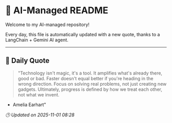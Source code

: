 # 🧠 AI-Managed README

Welcome to my AI-managed repository!

Every day, this file is automatically updated with a new quote, thanks to a LangChain + Gemini AI agent.

---

## 📅 Daily Quote

> "Technology isn't magic, it's a tool.
It amplifies what's already there, good or bad.
Faster doesn't equal better if you're heading in the wrong direction.
Focus on solving real problems, not just creating new gadgets.
Ultimately, progress is defined by how we treat each other, not what we invent.
- Amelia Earhart"

*🕒 Updated on 2025-11-01 08:28*